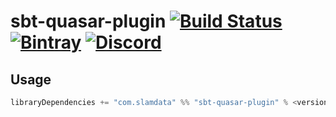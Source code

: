 # sbt-quasar-plugin [![Build Status](https://travis-ci.org/slamdata/sbt-quasar-plugin.svg?branch=master)](https://travis-ci.org/slamdata/sbt-quasar-plugin) [![Bintray](https://img.shields.io/bintray/v/slamdata-inc/maven-public/sbt-quasar-plugin.svg)](https://bintray.com/slamdata-inc/maven-public/sbt-quasar-plugin) [![Discord](https://img.shields.io/discord/373302030460125185.svg?logo=discord)](https://discord.gg/QNjwCg6)

## Usage

```sbt
libraryDependencies += "com.slamdata" %% "sbt-quasar-plugin" % <version>
```
